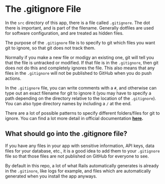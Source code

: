 # The .gitignore File

In the `src` directory of this app, there is a file called `.gitignore`. The dot there is important, and is part of the filename. 
Generally dotfiles are used for software configuration, and are treated as hidden files. 

The purpose of the `.gitignore` file is to specify to git which files you want git to ignore, so that git does not track them. 

Normally if you make a new file or modigy an existing one, git will tell you that the file is untracked or modified. 
If that file is in the `.gitignore`, then git does not do this and completely ignores the file. 
This also means that any files in the `.gitignore` will not be published to GitHub when you do push actions.

In the `.gitignore` file, you can write comments with a `#`, and otherwise can type out an exact filename for git to ignore it 
(you may have to specify a path depending on the directory relative to the location of the `.gitignore`).
You can also type directory names by including a `/` at the end. 

There are a lot of possible patterns to specify different folders/files for git to ignore. You can find a lot more detail in 
official documentation **[here](https://git-scm.com/docs/gitignore).**


## What should go into the .gitignore file?

If you have any files in your app with sensitive information, API keys, data files for your database, etc., 
it is a good idea to add them to your `.gitignore` file so that those files are not published on GitHub for everyone to see. 

By default in this repo, a lot of what Rails automatically generates is already in the `.gitinore`, like logs for example, 
and files which are automatically generated when you install the app anyways.
